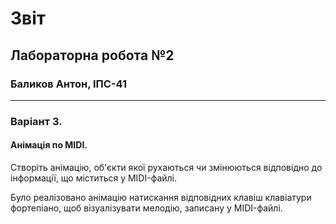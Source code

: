 # Звіт
## Лабораторна робота №2
### Баликов Антон, ІПС-41
___
### Варіант 3. 
#### Анімація по MIDI. 
Створіть анімацію, об'єкти якої рухаються чи
змінюються відповідно до інформації, що міститься у MIDI-файлі.

Було реалізовано анімацію натискання відповідних клавіш клавіатури фортепіано, щоб візуалізувати мелодію, записану у MIDI-файлі.